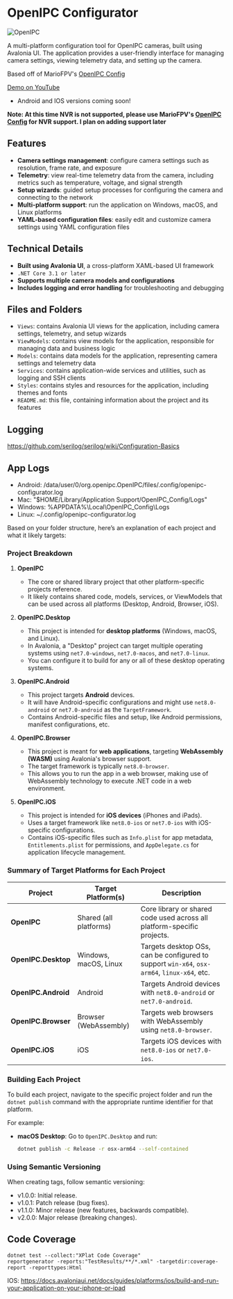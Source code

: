 # OpenIPC Configurator

![OpenIPC](OpenIPC_Config/Assets/Icons/OpenIPC.png)

A multi-platform configuration tool for OpenIPC cameras, built using Avalonia UI. The application provides a user-friendly interface for managing camera settings, viewing telemetry data, and setting up the camera.

Based off of MarioFPV's [OpenIPC Config](https://github.com/OpenIPC/configurator)

[Demo on YouTube](https://www.youtube.com/watch?v=iJXXMcnOC7w)

* Android and IOS versions coming soon!

**Note: At this time NVR is not supported, please use MarioFPV's [OpenIPC Config](https://github.com/OpenIPC/configurator) for NVR support. I plan on adding support later**

## Features

* **Camera settings management**: configure camera settings such as resolution, frame rate, and exposure
* **Telemetry**: view real-time telemetry data from the camera, including metrics such as temperature, voltage, and signal strength
* **Setup wizards**: guided setup processes for configuring the camera and connecting to the network
* **Multi-platform support**: run the application on Windows, macOS, and Linux platforms
* **YAML-based configuration files**: easily edit and customize camera settings using YAML configuration files

## Technical Details

* **Built using Avalonia UI**, a cross-platform XAML-based UI framework
* `.NET Core 3.1 or later`
* **Supports multiple camera models and configurations**
* **Includes logging and error handling** for troubleshooting and debugging

## Files and Folders

* `Views`: contains Avalonia UI views for the application, including camera settings, telemetry, and setup wizards
* `ViewModels`: contains view models for the application, responsible for managing data and business logic
* `Models`: contains data models for the application, representing camera settings and telemetry data
* `Services`: contains application-wide services and utilities, such as logging and SSH clients
* `Styles`: contains styles and resources for the application, including themes and fonts
* `README.md`: this file, containing information about the project and its features

## Logging

https://github.com/serilog/serilog/wiki/Configuration-Basics

## App Logs
* Android: /data/user/0/org.openipc.OpenIPC/files/.config/openipc-configurator.log
* Mac: "$HOME/Library/Application Support/OpenIPC_Config/Logs"
* Windows: %APPDATA%\Local\OpenIPC_Config\Logs
* Linux: ~/.config/openipc-configurator.log


Based on your folder structure, here’s an explanation of each project and what it likely targets:

### Project Breakdown

1. **OpenIPC**
    - The core or shared library project that other platform-specific projects reference.
    - It likely contains shared code, models, services, or ViewModels that can be used across all platforms (Desktop, Android, Browser, iOS).

2. **OpenIPC.Desktop**
    - This project is intended for **desktop platforms** (Windows, macOS, and Linux).
    - In Avalonia, a "Desktop" project can target multiple operating systems using `net7.0-windows`, `net7.0-macos`, and `net7.0-linux`.
    - You can configure it to build for any or all of these desktop operating systems.

3. **OpenIPC.Android**
    - This project targets **Android** devices.
    - It will have Android-specific configurations and might use `net8.0-android` or `net7.0-android` as the `TargetFramework`.
    - Contains Android-specific files and setup, like Android permissions, manifest configurations, etc.

4. **OpenIPC.Browser**
    - This project is meant for **web applications**, targeting **WebAssembly (WASM)** using Avalonia's browser support.
    - The target framework is typically `net8.0-browser`.
    - This allows you to run the app in a web browser, making use of WebAssembly technology to execute .NET code in a web environment.

5. **OpenIPC.iOS**
    - This project is intended for **iOS devices** (iPhones and iPads).
    - Uses a target framework like `net8.0-ios` or `net7.0-ios` with iOS-specific configurations.
    - Contains iOS-specific files such as `Info.plist` for app metadata, `Entitlements.plist` for permissions, and `AppDelegate.cs` for application lifecycle management.

### Summary of Target Platforms for Each Project

| Project            | Target Platform(s)     | Description                                                                                      |
|--------------------|------------------------|--------------------------------------------------------------------------------------------------|
| **OpenIPC**        | Shared (all platforms) | Core library or shared code used across all platform-specific projects.                          |
| **OpenIPC.Desktop**| Windows, macOS, Linux  | Targets desktop OSs, can be configured to support `win-x64`, `osx-arm64`, `linux-x64`, etc.     |
| **OpenIPC.Android**| Android                | Targets Android devices with `net8.0-android` or `net7.0-android`.                               |
| **OpenIPC.Browser**| Browser (WebAssembly)  | Targets web browsers with WebAssembly using `net8.0-browser`.                                    |
| **OpenIPC.iOS**    | iOS                    | Targets iOS devices with `net8.0-ios` or `net7.0-ios`.                                          |

### Building Each Project

To build each project, navigate to the specific project folder and run the `dotnet publish` command with the appropriate runtime identifier for that platform.

For example:
- **macOS Desktop**: Go to `OpenIPC.Desktop` and run:

  ```bash
  dotnet publish -c Release -r osx-arm64 --self-contained


### Using Semantic Versioning

When creating tags, follow semantic versioning:

* v1.0.0: Initial release.
* v1.0.1: Patch release (bug fixes).
* v1.1.0: Minor release (new features, backwards compatible).
* v2.0.0: Major release (breaking changes).


## Code Coverage

```
dotnet test --collect:"XPlat Code Coverage"  
reportgenerator -reports:"TestResults/**/*.xml" -targetdir:coverage-report -reporttypes:Html
```


IOS:
https://docs.avaloniaui.net/docs/guides/platforms/ios/build-and-run-your-application-on-your-iphone-or-ipad
